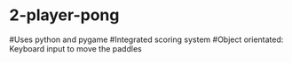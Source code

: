 # 2-player-pong

#Uses python and pygame
#Integrated scoring system
#Object orientated: Keyboard input to move the paddles
